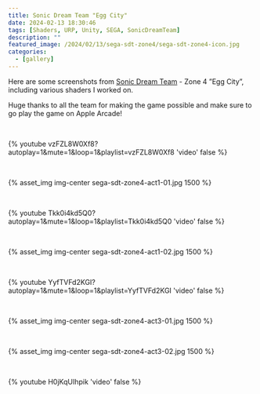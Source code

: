 ```yaml
---
title: Sonic Dream Team "Egg City"
date: 2024-02-13 18:30:46
tags: [Shaders, URP, Unity, SEGA, SonicDreamTeam]
description: ""
featured_image: /2024/02/13/sega-sdt-zone4/sega-sdt-zone4-icon.jpg
categories:
  - [gallery]
---
```


Here are some screenshots from [Sonic Dream Team](https://apps.apple.com/us/app/sonic-dream-team/id1609094795) - Zone 4 ”Egg City”, including various shaders I worked on.

Huge thanks to all the team for making the game possible and make sure to go play the game on Apple Arcade!

<br>

{% youtube vzFZL8W0Xf8?autoplay=1&mute=1&loop=1&playlist=vzFZL8W0Xf8 'video' false %}

<br>

{% asset_img img-center sega-sdt-zone4-act1-01.jpg 1500 %}

<br>

{% youtube Tkk0i4kd5Q0?autoplay=1&mute=1&loop=1&playlist=Tkk0i4kd5Q0 'video' false %}

<br>

{% asset_img img-center sega-sdt-zone4-act1-02.jpg 1500 %}

<br>

{% youtube YyfTVFd2KGI?autoplay=1&mute=1&loop=1&playlist=YyfTVFd2KGI 'video' false %}

<br>

{% asset_img img-center sega-sdt-zone4-act3-01.jpg 1500 %}

<br>

{% asset_img img-center sega-sdt-zone4-act3-02.jpg 1500 %}

<br>

{% youtube H0jKqUIhpik 'video' false %}
